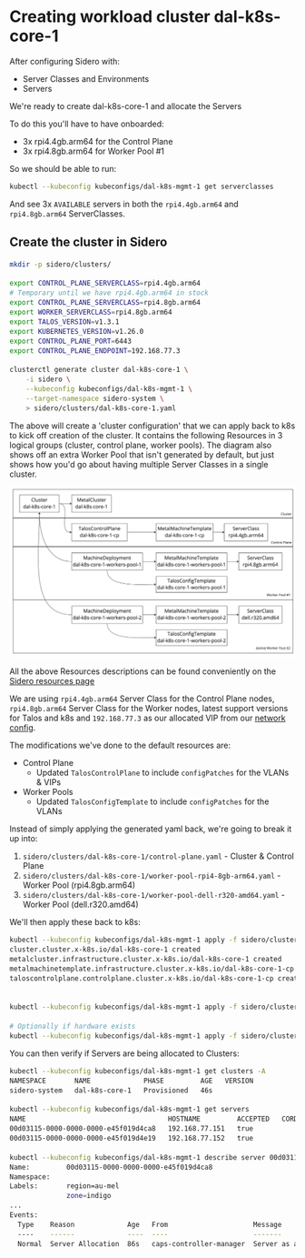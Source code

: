 # Creating workload cluster dal-k8s-core-1

After configuring Sidero with:
* Server Classes and Environments
* Servers

We're ready to create dal-k8s-core-1 and allocate the Servers

To do this you'll have to have onboarded:
* 3x rpi4.4gb.arm64 for the Control Plane
* 3x rpi4.8gb.arm64 for Worker Pool #1

So we should be able to run:
```bash
kubectl --kubeconfig kubeconfigs/dal-k8s-mgmt-1 get serverclasses
```

And see 3x `AVAILABLE` servers in both the `rpi4.4gb.arm64` and `rpi4.8gb.arm64` ServerClasses.

## Create the cluster in Sidero

```bash
mkdir -p sidero/clusters/

export CONTROL_PLANE_SERVERCLASS=rpi4.4gb.arm64
# Temporary until we have rpi4.4gb.arm64 in stock
export CONTROL_PLANE_SERVERCLASS=rpi4.8gb.arm64
export WORKER_SERVERCLASS=rpi4.8gb.arm64
export TALOS_VERSION=v1.3.1
export KUBERNETES_VERSION=v1.26.0
export CONTROL_PLANE_PORT=6443
export CONTROL_PLANE_ENDPOINT=192.168.77.3

clusterctl generate cluster dal-k8s-core-1 \
    -i sidero \
    --kubeconfig kubeconfigs/dal-k8s-mgmt-1 \
    --target-namespace sidero-system \
    > sidero/clusters/dal-k8s-core-1.yaml
```

The above will create a 'cluster configuration' that we can apply back to k8s to kick off creation of the cluster. It contains the following Resources in 3 logical groups (cluster, control plane, worker pools). The diagram also shows off an extra Worker Pool that isn't generated by default, but just shows how you'd go about having multiple Server Classes in a single cluster.

![cluster api hierarchy](imgs/core-cluster-api-resources.jpg?raw=true "Cluster API Hierarchy")

All the above Resources descriptions can be found conveniently on the [Sidero resources page](https://www.sidero.dev/latest/overview/resources/)

We are using `rpi4.4gb.arm64` Server Class for the Control Plane nodes, `rpi4.8gb.arm64` Server Class for the Worker nodes, latest support versions for Talos and k8s and `192.168.77.3` as our allocated VIP from our [network config](https://github.com/dalmura/network/blob/main/sites/indigo/networks.yml#L53).

The modifications we've done to the default resources are:
* Control Plane
  * Updated `TalosControlPlane` to include `configPatches` for the VLANs & VIPs
* Worker Pools
  * Updated `TalosConfigTemplate` to include `configPatches` for the VLANs

Instead of simply applying the generated yaml back, we're going to break it up into:
1. `sidero/clusters/dal-k8s-core-1/control-plane.yaml` - Cluster & Control Plane
2. `sidero/clusters/dal-k8s-core-1/worker-pool-rpi4-8gb-arm64.yaml` - Worker Pool (rpi4.8gb.arm64)
3. `sidero/clusters/dal-k8s-core-1/worker-pool-dell-r320-amd64.yaml` - Worker Pool (dell.r320.amd64)

We'll then apply these back to k8s:
```bash
kubectl --kubeconfig kubeconfigs/dal-k8s-mgmt-1 apply -f sidero/clusters/dal-k8s-core-1/control-plane.yaml
cluster.cluster.x-k8s.io/dal-k8s-core-1 created
metalcluster.infrastructure.cluster.x-k8s.io/dal-k8s-core-1 created
metalmachinetemplate.infrastructure.cluster.x-k8s.io/dal-k8s-core-1-cp created
taloscontrolplane.controlplane.cluster.x-k8s.io/dal-k8s-core-1-cp created


kubectl --kubeconfig kubeconfigs/dal-k8s-mgmt-1 apply -f sidero/clusters/dal-k8s-core-1/worker-pool-rpi4-8gb-arm64.yaml

# Optionally if hardware exists
kubectl --kubeconfig kubeconfigs/dal-k8s-mgmt-1 apply -f sidero/clusters/dal-k8s-core-1/worker-pool-dell-r320-amd64.yaml
```

You can then verify if Servers are being allocated to Clusters:
```bash
kubectl --kubeconfig kubeconfigs/dal-k8s-mgmt-1 get clusters -A
NAMESPACE       NAME             PHASE         AGE   VERSION
sidero-system   dal-k8s-core-1   Provisioned   46s

kubectl --kubeconfig kubeconfigs/dal-k8s-mgmt-1 get servers
NAME                                   HOSTNAME         ACCEPTED   CORDONED   ALLOCATED   CLEAN   POWER   AGE
00d03115-0000-0000-0000-e45f019d4ca8   192.168.77.151   true                  true        false   on      3d23h
00d03115-0000-0000-0000-e45f019d4e19   192.168.77.152   true                              true    on      3d22h

kubectl --kubeconfig kubeconfigs/dal-k8s-mgmt-1 describe server 00d03115-0000-0000-0000-e45f019d4ca8
Name:         00d03115-0000-0000-0000-e45f019d4ca8
Namespace:
Labels:       region=au-mel
              zone=indigo
...
Events:
  Type    Reason             Age   From                     Message
  ----    ------             ----  ----                     -------
  Normal  Server Allocation  86s   caps-controller-manager  Server as allocated via serverclass "rpi4.8gb.arm64" for metal machine "dal-k8s-core-1-cp-tnp8c".
```
